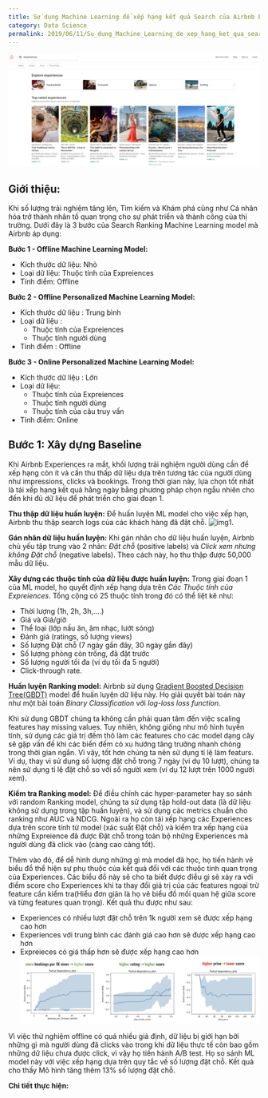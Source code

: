 ```yaml
---
title: Sử dụng Machine Learning để xếp hạng kết quả Search của Airbnb Experiences
category: Data Science
permalink: 2019/06/11/Su_dung_Machine_Learning_de_xep_hang_ket_qua_search_cua_Airbnb_Experiences
---
```

![img](https://raw.githubusercontent.com/lhduc94/My-blog/master/_posts/images_2019-06-11-Su-dung-Machine-learning-Xep-hang-ket-qua-Search-cua-Aribnb/img2.PNG)
## Giới thiệu:
Khi số lượng trải nghiệm tăng lên, Tìm kiếm và Khám phá cũng như Cá nhân hóa trở thành nhân tố quan trọng cho sự phát triển và thành công của thị trường. Dưới đây là 3 bước của Search Ranking Machine Learning model mà Airbnb áp dụng:


__Bước 1 - Offline Machine Learning Model:__
* Kích thước dữ liệu: Nhỏ
* Loại dữ liệu: Thuộc tính của Expreiences
* Tính điểm: Offline

__Bước 2 - Offline Personalized Machine Learning Model:__
* Kích thước dữ liệu : Trung bình
* Loại dữ liệu : 
  * Thuộc tính của Expreiences
  * Thuộc tính người dùng
* Tính điểm :  Offline

__Bước 3 - Online Personalized Machine Learning Model:__
* Kích thước dữ liệu : Lớn
* Loại dữ liệu: 
  * Thuộc tính của Expreiences
  * Thuộc tính người dùng
  * Thuộc tính của câu truy vấn
* Tính điểm:  Online

## Bước 1: Xây dựng Baseline

Khi Airbnb Experiences ra mắt, khối lượng trải nghiệm người dùng cần để xếp hạng còn ít và cần thu thấp dữ liệu dựa trên tương tác của người dùng như impressions, clicks và bookings. Trong thời gian này, lựa chọn tốt nhất là tái xếp hạng kết quả hằng ngày bằng phương pháp chọn ngẫu nhiên cho đến khi đủ dữ liệu để phát triển cho giai đoạn 1.

__Thu thập dữ liệu huấn luyện:__ Để huấn luyện ML model cho việc xếp hạn, Airbnb thu thập search logs của các khách hàng đã đặt chỗ.
![img1](https://cdn-images-1.medium.com/max/1200/1*6oFrH49leqhJR2fd2wRHpQ.png).

__Gán nhãn dữ liệu huấn luyện:__ Khi gán nhãn cho dữ liệu huấn luyện, Airbnb chủ yếu tập trung vào 2 nhãn: *Đặt chỗ* (positive labels) và *Click xem nhưng không Đặt chỗ* (negative labels). Theo cách này, họ thu thập được 50,000 mẫu dữ liệu.

__Xây dựng các thuộc tính của dữ liệu được huấn luyện:__ Trong giai đoạn 1 của ML model, họ quyết định xếp hạng dựa trên *Các Thuộc tính của Expreiences*. Tổng cộng có 25 thuộc tính trong đó có thể liệt kê như:
* Thời lượng (1h, 2h, 3h,....)
* Giá và Giá/giờ
* Thể loại (lớp nấu ăn, âm nhạc, lướt sóng)
* Đánh giá (ratings, số lượng views)
* Số lượng Đặt chỗ (7 ngày gần đây, 30 ngày gần đây)
* Số lượng phòng còn trống, đã đặt trước
* Số lượng người tối đa (ví dụ tối đa 5 người)
* Click-through rate.

__Huấn luyện Ranking model:__ Airbnb sử dụng [Gradient Boosted Decision Tree(GBDT)](https://github.com/yarny/gbdt) model để huấn luyện dữ liệu này. Họ giải quyết bài toán này như một bài toán *Binary Classification* với *log-loss loss function*.

Khi sử dụng GBDT chúng ta không cần phải quan tâm đến việc scaling features hay missing values. Tuy nhiên, không giống như mô hình tuyến tính, sử dụng các giá trị đếm thô làm các features cho các model dạng cây sẽ gặp vấn đề khi các biến đếm có xu hướng tăng trưởng nhanh chóng trong thời gian ngắn. Vì vậy, tốt hơn chúng ta nên sử dụng tỉ lệ làm featurs. Ví dụ, thay vì sử dụng số lượng đặt chỗ trong 7 ngày (ví dụ 10 lượt), chúng ta nên sử dụng tỉ lệ đặt chỗ so với số người xem (ví dụ 12 lượt trên 1000 người xem).

__Kiểm tra Ranking model:__ Để điều chỉnh các hyper-parameter hay so sánh với random Ranking model, chúng ta sử dụng tập hold-out data (là dữ liệu không sử dụng trong tập huấn luyện), và sử dụng các metrics chuẩn cho ranking như AUC và NDCG. Ngoài ra họ còn tái xếp hạng các Experiences dựa trên score tính từ model (xác suất Đặt chỗ) và kiểm tra xếp hạng của những Expreience đã được Đặt chỗ trong toàn bộ những Experiences mà người dùng đã click vào (càng cao càng tốt).

Thêm vào đó, để dễ hình dung những gì mà model đã học, họ tiến hành vẽ biểu đồ thể hiện sự phụ thuộc của kết quả đối với các thuộc tính quan trọng của Experiences. Các biểu đồ này sẽ cho ta biết được điều gì sẽ xảy ra với điểm score cho Experiences khi ta thay đổi giá trị của các features ngoại trừ feature cần kiểm tra(Hiểu đơn giản là họ vẽ biểu đồ mối quan hệ giữa score và từng features quan trọng). Kết quả thu được như sau:
* Experiences có nhiều lượt đặt chỗ trên 1k người xem sẽ được xếp hạng cao hơn
* Experiences với trung bình các đánh giá cao hơn sẽ được xếp hạng cao hơn
* Expreieces có giá thấp hơn sẽ được xếp hạng cao hơn
![img3](https://raw.githubusercontent.com/lhduc94/My-blog/master/_posts/images_2019-06-11-Su-dung-Machine-learning-Xep-hang-ket-qua-Search-cua-Aribnb/img3.png)

Vì việc thử nghiệm offline có quá nhiều giả định, dữ liệu bị giới hạn bởi những gì mà người dùng đã clicks vào trong khi dữ liệu thực tế còn bao gồm những dữ liệu chưa được click, vì vậy họ tiến hành A/B test. Họ so sánh ML model này với việc xếp hạng dựa trên quy tắc về số lượng đặt chỗ. Kết quả cho thấy Mô hình tăng thêm 13% số lượng đặt chỗ.

__Chi tiết thực hiện:__ 
